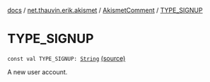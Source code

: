 [docs](../../index.md) / [net.thauvin.erik.akismet](../index.md) / [AkismetComment](index.md) / [TYPE_SIGNUP](./-t-y-p-e_-s-i-g-n-u-p.md)

# TYPE_SIGNUP

`const val TYPE_SIGNUP: `[`String`](https://kotlinlang.org/api/latest/jvm/stdlib/kotlin/-string/index.html) [(source)](https://github.com/ethauvin/akismet-kotlin/tree/master/src/main/kotlin/net/thauvin/erik/akismet/AkismetComment.kt#L78)

A new user account.

